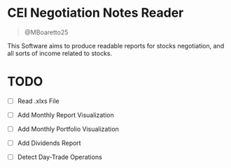 # CEI Negotiation Notes Reader
> @MBoaretto25

This Software aims to produce readable reports for stocks negotiation, and all sorts of income related to stocks.

# TODO
- [ ] Read .xlxs File 
- [ ] Add Monthly Report Visualization
- [ ] Add Monthly Portfolio Visualization
- [ ] Add Dividends Report
- [ ] Detect Day-Trade Operations

